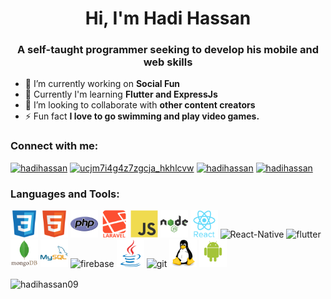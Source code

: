 <!--
**hadihassan09/hadihassan09** is a ✨ _special_ ✨ repository because its `README.md` (this file) appears on your GitHub profile.
![Twitter Follow](https://img.shields.io/twitter/follow/hadihassan09?label=hadihassan09&logo=twitter&style=for-the-badge)
![GitHub followers](https://img.shields.io/github/followers/hadihassan09?logo=GitHub&style=for-the-badge)
 <img align="left" src="https://github-readme-stats.vercel.app/api/top-langs/?username=hadihassan09&layout=demo" alt="hadihassan09" />
-->
<h1 align="center">Hi, I'm Hadi Hassan</h1>
<h3 align="center">A self-taught programmer seeking to develop  his mobile and web skills</h3>

- 🔭 I’m currently working on **Social Fun**
- 🌱 Currently I'm learning **Flutter and ExpressJs**
- 👯 I’m looking to collaborate with **other content creators**
- ⚡ Fun fact **I love to go swimming and play video games.**

### Connect with me:
<a href="https://linkedin.com/in/hassanhadi" target="_blank"><img src="https://www.vectorlogo.zone/logos/linkedin/linkedin-tile.svg" alt="hadihassan" height="44" width="44" /></a>
<a href="https://www.facebook.com/hadihassan7640/" target="_blank"><img src="https://www.vectorlogo.zone/logos/facebook/facebook-official.svg" alt="ucjm7i4g4z7zgcja_hkhlcvw" height="44" width="44" /></a>
<a href="http://instagram.com/hadi_hassan09" target="_blank"><img src="https://www.vectorlogo.zone/logos/instagram/instagram-icon.svg" alt="hadihassan" height="44" width="44" /></a>
<a href="https://wa.me/96176404595" target="_blank"><img src="https://www.vectorlogo.zone/logos/whatsapp/whatsapp-tile.svg" alt="hadihassan" height="44" width="44" /></a>
<br />
### Languages and Tools:
<p align="left">
  <img src="https://raw.githubusercontent.com/devicons/devicon/master/icons/css3/css3-original.svg" alt="css3" width="44" height="44"/>
  <img src="https://raw.githubusercontent.com/devicons/devicon/master/icons/html5/html5-original.svg" alt="html" width="44" height="44"/>
  <img src="https://raw.githubusercontent.com/devicons/devicon/master/icons/php/php-original.svg" alt="php" width="44" height="44"/>
  <img src="https://raw.githubusercontent.com/devicons/devicon/master/icons/laravel/laravel-plain-wordmark.svg" alt="Laravel" width="44" height="44"/>
  <img src="https://raw.githubusercontent.com/devicons/devicon/master/icons/javascript/javascript-original.svg" alt="javascript" width="44" height="44"/>
  <img src="https://raw.githubusercontent.com/devicons/devicon/master/icons/nodejs/nodejs-original-wordmark.svg" alt="Node" width="44" height="44"/>
  <img src="https://raw.githubusercontent.com/devicons/devicon/master/icons/react/react-original-wordmark.svg" alt="react" width="44" height="44"/>
  <img src="https://raw.githubusercontent.com/kristerkari/react-native-svg-transformer/master/images/react-native-logo.png" alt="React-Native" width="44" height="44" />
  <img src="https://www.vectorlogo.zone/logos/flutterio/flutterio-icon.svg" alt="flutter" width="44" height="44"/>
  <img src="https://raw.githubusercontent.com/devicons/devicon/master/icons/mongodb/mongodb-original-wordmark.svg" alt="mongodb" width="44" height="44"/>
  <img src="https://raw.githubusercontent.com/devicons/devicon/master/icons/mysql/mysql-original-wordmark.svg" alt="mysql" width="44" height="44"/>
  <img src="https://www.vectorlogo.zone/logos/firebase/firebase-icon.svg" alt="firebase" width="44" height="44"/>
  <img src="https://raw.githubusercontent.com/devicons/devicon/master/icons/java/java-original.svg" alt="java" width="44" height="44"/>
  <img src="https://www.vectorlogo.zone/logos/git-scm/git-scm-icon.svg" alt="git" width="44" height="44"/>
  <img src="https://raw.githubusercontent.com/devicons/devicon/master/icons/linux/linux-original.svg" alt="linux" width="44" height="44"/>
  <img src="https://raw.githubusercontent.com/devicons/devicon/master/icons/android/android-original-wordmark.svg" alt="android" width="44" height="44" />
</p>
<a>
</a>
<a>
  <img align="center" src="https://github-readme-stats.vercel.app/api?username=hadihassan09&show_icons=truee&theme=radical&count_private=true" alt="hadihassan09" />
</a>
